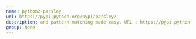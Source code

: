 ```yaml
---
name: python2-parsley
url: https://pypi.python.org/pypi/parsley/
description: and pattern matching made easy. URL : https://pypi.python.org/pypi/parsley/ Groups : None
group: None
---
```

